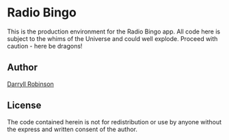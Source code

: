 # Radio Bingo
This is the production environment for the Radio Bingo app. All code here is subject to the whims of the Universe and could well explode. Proceed with caution - here be dragons!

## Author

[Darryll Robinson](https://www.flyingcrowmedia.com)

## License

The code contained herein is not for redistribution or use by anyone without the express and written consent of the author.
